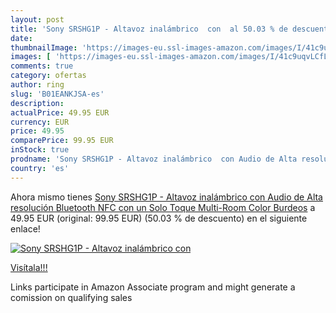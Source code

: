 ```yaml
---
layout: post
title: 'Sony SRSHG1P - Altavoz inalámbrico  con  al 50.03 % de descuento'
date: 
thumbnailImage: 'https://images-eu.ssl-images-amazon.com/images/I/41c9uqvLCfL._SL200_.jpg'
images: [ 'https://images-eu.ssl-images-amazon.com/images/I/41c9uqvLCfL._SL200_.jpg' ]
comments: true
category: ofertas
author: ring
slug: 'B01EANKJSA-es'
description:
actualPrice: 49.95 EUR
currency: EUR
price: 49.95
comparePrice: 99.95 EUR
inStock: true
prodname: 'Sony SRSHG1P - Altavoz inalámbrico  con Audio de Alta resolución  Bluetooth  NFC con un Solo Toque  Multi-Room   Color Burdeos'
country: 'es'
---
```


Ahora mismo tienes [Sony SRSHG1P - Altavoz inalámbrico  con Audio de Alta resolución  Bluetooth  NFC con un Solo Toque  Multi-Room   Color Burdeos](https://www.amazon.es/dp/B01EANKJSA/?tag=tolees-21) a 49.95 EUR (original: 99.95 EUR) (50.03 %  de descuento) en el siguiente enlace!

[![Sony SRSHG1P - Altavoz inalámbrico  con ](https://images-eu.ssl-images-amazon.com/images/I/41c9uqvLCfL._SL200_.jpg)](https://www.amazon.es/dp/B01EANKJSA/?tag=tolees-21)

[Visítala!!!](https://www.amazon.es/dp/B01EANKJSA/?tag=tolees-21)

Links participate in Amazon Associate program and might generate a comission on qualifying sales
